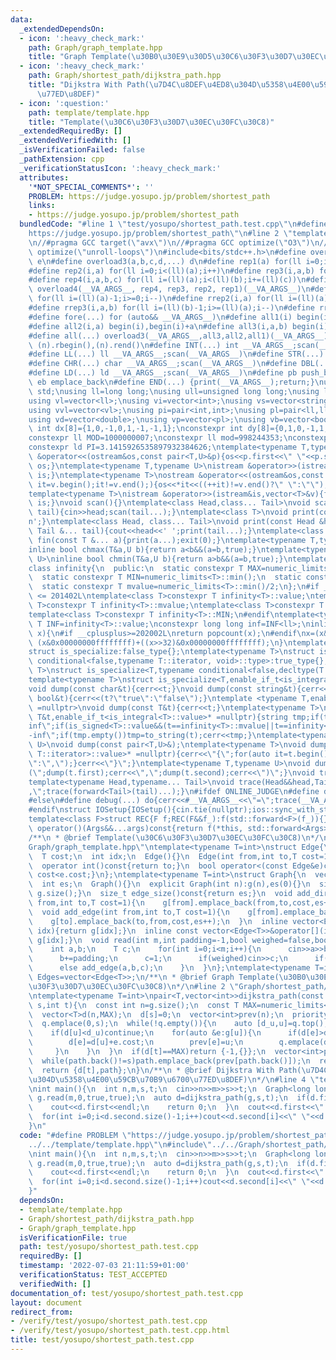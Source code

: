```yaml
---
data:
  _extendedDependsOn:
  - icon: ':heavy_check_mark:'
    path: Graph/graph_template.hpp
    title: "Graph Template(\u30B0\u30E9\u30D5\u30C6\u30F3\u30D7\u30EC\u30FC\u30C8)"
  - icon: ':heavy_check_mark:'
    path: Graph/shortest_path/dijkstra_path.hpp
    title: "Dijkstra With Path(\u7D4C\u8DEF\u4ED8\u304D\u5358\u4E00\u59CB\u70B9\u6700\
      \u77ED\u8DEF)"
  - icon: ':question:'
    path: template/template.hpp
    title: "Template(\u30C6\u30F3\u30D7\u30EC\u30FC\u30C8)"
  _extendedRequiredBy: []
  _extendedVerifiedWith: []
  _isVerificationFailed: false
  _pathExtension: cpp
  _verificationStatusIcon: ':heavy_check_mark:'
  attributes:
    '*NOT_SPECIAL_COMMENTS*': ''
    PROBLEM: https://judge.yosupo.jp/problem/shortest_path
    links:
    - https://judge.yosupo.jp/problem/shortest_path
  bundledCode: "#line 1 \"test/yosupo/shortest_path.test.cpp\"\n#define PROBLEM \"\
    https://judge.yosupo.jp/problem/shortest_path\"\n#line 2 \"template/template.hpp\"\
    \n//#pragma GCC target(\"avx\")\n//#pragma GCC optimize(\"O3\")\n//#pragma GCC\
    \ optimize(\"unroll-loops\")\n#include<bits/stdc++.h>\n#define overload4(a,b,c,d,e,...)\
    \ e\n#define overload3(a,b,c,d,...) d\n#define rep1(a) for(ll i=0;i<(ll)(a);i++)\n\
    #define rep2(i,a) for(ll i=0;i<(ll)(a);i++)\n#define rep3(i,a,b) for(ll i=(ll)(a);i<(ll)(b);i++)\n\
    #define rep4(i,a,b,c) for(ll i=(ll)(a);i<(ll)(b);i+=(ll)(c))\n#define rep(...)\
    \ overload4(__VA_ARGS__, rep4, rep3, rep2, rep1)(__VA_ARGS__)\n#define rrep1(a)\
    \ for(ll i=(ll)(a)-1;i>=0;i--)\n#define rrep2(i,a) for(ll i=(ll)(a)-1;i>=0;i--)\n\
    #define rrep3(i,a,b) for(ll i=(ll)(b)-1;i>=(ll)(a);i--)\n#define rrep(...) overload3(__VA_ARGS__,rrep3,rrep2,rrep1)(__VA_ARGS__)\n\
    #define fore(...) for (auto&& __VA_ARGS__)\n#define all1(i) begin(i),end(i)\n\
    #define all2(i,a) begin(i),begin(i)+a\n#define all3(i,a,b) begin(i)+a,begin(i)+b\n\
    #define all(...) overload3(__VA_ARGS__,all3,all2,all1)(__VA_ARGS__)\n#define rall(n)\
    \ (n).rbegin(),(n).rend()\n#define INT(...) int __VA_ARGS__;scan(__VA_ARGS__)\n\
    #define LL(...) ll __VA_ARGS__;scan(__VA_ARGS__)\n#define STR(...) string __VA_ARGS__;scan(__VA_ARGS__)\n\
    #define CHR(...) char __VA_ARGS__;scan(__VA_ARGS__)\n#define DBL(...) double __VA_ARGS__;scan(__VA_ARGS__)\n\
    #define LD(...) ld __VA_ARGS__;scan(__VA_ARGS__)\n#define pb push_back\n#define\
    \ eb emplace_back\n#define END(...) {print(__VA_ARGS__);return;}\nusing namespace\
    \ std;\nusing ll=long long;\nusing ull=unsigned long long;\nusing ld=long double;\n\
    using vl=vector<ll>;\nusing vi=vector<int>;\nusing vs=vector<string>;\nusing vc=vector<char>;\n\
    using vvl=vector<vl>;\nusing pi=pair<int,int>;\nusing pl=pair<ll,ll>;\nusing vvc=vector<vc>;\n\
    using vd=vector<double>;\nusing vp=vector<pl>;\nusing vb=vector<bool>;\nconstexpr\
    \ int dx[8]={1,0,-1,0,1,-1,-1,1};\nconstexpr int dy[8]={0,1,0,-1,1,1,-1,-1};\n\
    constexpr ll MOD=1000000007;\nconstexpr ll mod=998244353;\nconstexpr ld EPS=1e-8;\n\
    constexpr ld PI=3.1415926535897932384626;\ntemplate<typename T,typename U>\nostream\
    \ &operator<<(ostream&os,const pair<T,U>&p){os<<p.first<<\" \"<<p.second;return\
    \ os;}\ntemplate<typename T,typename U>\nistream &operator>>(istream&is,pair<T,U>&p){is>>p.first>>p.second;return\
    \ is;}\ntemplate<typename T>\nostream &operator<<(ostream&os,const vector<T>&v){for(auto\
    \ it=v.begin();it!=v.end();){os<<*it<<((++it)!=v.end()?\" \":\"\");}return os;}\n\
    template<typename T>\nistream &operator>>(istream&is,vector<T>&v){for(T &in:v){is>>in;}return\
    \ is;}\nvoid scan(){}\ntemplate<class Head,class... Tail>\nvoid scan(Head&head,Tail&...\
    \ tail){cin>>head;scan(tail...);}\ntemplate<class T>\nvoid print(const T &t){cout<<t<<'\\\
    n';}\ntemplate<class Head, class... Tail>\nvoid print(const Head &head, const\
    \ Tail &... tail){cout<<head<<' ';print(tail...);}\ntemplate<class... T>\nvoid\
    \ fin(const T &... a){print(a...);exit(0);}\ntemplate<typename T,typename U>\n\
    inline bool chmax(T&a,U b){return a<b&&(a=b,true);}\ntemplate<typename T,typename\
    \ U>\ninline bool chmin(T&a,U b){return a>b&&(a=b,true);}\ntemplate<typename T>\n\
    class infinity{\n  public:\n  static constexpr T MAX=numeric_limits<T>::max();\n\
    \  static constexpr T MIN=numeric_limits<T>::min();\n  static constexpr T value=numeric_limits<T>::max()/2;\n\
    \  static constexpr T mvalue=numeric_limits<T>::min()/2;\n};\n#if __cplusplus\
    \ <= 201402L\ntemplate<class T>constexpr T infinity<T>::value;\ntemplate<class\
    \ T>constexpr T infinity<T>::mvalue;\ntemplate<class T>constexpr T infinity<T>::MAX;\n\
    template<class T>constexpr T infinity<T>::MIN;\n#endif\ntemplate<typename T>constexpr\
    \ T INF=infinity<T>::value;\nconstexpr long long inf=INF<ll>;\ninline int popcnt(ull\
    \ x){\n#if __cplusplus>=202002L\nreturn popcount(x);\n#endif\nx=(x&0x5555555555555555)+((x>>1)&0x5555555555555555);x=(x&0x3333333333333333)+((x>>2)&0x3333333333333333);x=(x&0x0f0f0f0f0f0f0f0f)+((x>>4)&0x0f0f0f0f0f0f0f0f);x=(x&0x00ff00ff00ff00ff)+((x>>8)&0x00ff00ff00ff00ff);x=(x&0x0000ffff0000ffff)+((x>>16)&0x0000ffff0000ffff);return\
    \ (x&0x00000000ffffffff)+((x>>32)&0x00000000ffffffff);\n}\ntemplate<typename T,typename=void>\n\
    struct is_specialize:false_type{};\ntemplate<typename T>\nstruct is_specialize<T,typename\
    \ conditional<false,typename T::iterator, void>::type>:true_type{};\ntemplate<typename\
    \ T>\nstruct is_specialize<T,typename conditional<false,decltype(T::first),void>::type>:true_type{};\n\
    template<typename T>\nstruct is_specialize<T,enable_if_t<is_integral<T>::value,void>>:true_type{};\n\
    void dump(const char&t){cerr<<t;}\nvoid dump(const string&t){cerr<<t;}\nvoid dump(const\
    \ bool&t){cerr<<(t?\"true\":\"false\");}\ntemplate <typename T,enable_if_t<!is_specialize<T>::value,nullptr_t>\
    \ =nullptr>\nvoid dump(const T&t){cerr<<t;}\ntemplate<typename T>\nvoid dump(const\
    \ T&t,enable_if_t<is_integral<T>::value>* =nullptr){string tmp;if(t==infinity<T>::value||t==infinity<T>::MAX)tmp=\"\
    inf\";if(is_signed<T>::value&&(t==infinity<T>::mvalue||t==infinity<T>::MIN))tmp=\"\
    -inf\";if(tmp.empty())tmp=to_string(t);cerr<<tmp;}\ntemplate<typename T,typename\
    \ U>\nvoid dump(const pair<T,U>&);\ntemplate<typename T>\nvoid dump(const T&t,enable_if_t<!is_void<typename\
    \ T::iterator>::value>* =nullptr){cerr<<\"{\";for(auto it=t.begin();it!=t.end();){dump(*it);cerr<<(++it==t.end()?\"\
    \":\",\");}cerr<<\"}\";}\ntemplate<typename T,typename U>\nvoid dump(const pair<T,U>&t){cerr<<\"\
    (\";dump(t.first);cerr<<\",\";dump(t.second);cerr<<\")\";}\nvoid trace(){cerr<<endl;}\n\
    template<typename Head,typename... Tail>\nvoid trace(Head&&head,Tail&&... tail){dump(head);if(sizeof...(tail))cerr<<\"\
    ,\";trace(forward<Tail>(tail)...);}\n#ifdef ONLINE_JUDGE\n#define debug(...) (void(0))\n\
    #else\n#define debug(...) do{cerr<<#__VA_ARGS__<<\"=\";trace(__VA_ARGS__);}while(0)\n\
    #endif\nstruct IOSetup{IOSetup(){cin.tie(nullptr);ios::sync_with_stdio(false);cout.tie(0);cout<<fixed<<setprecision(12);cerr<<fixed<<setprecision(12);}};\n\
    template<class F>struct REC{F f;REC(F&&f_):f(std::forward<F>(f_)){}template<class...Args>auto\
    \ operator()(Args&&...args)const{return f(*this, std::forward<Args>(args)...);}};\n\
    /**\n * @brief Template(\u30C6\u30F3\u30D7\u30EC\u30FC\u30C8)\n*/\n#line 2 \"\
    Graph/graph_template.hpp\"\ntemplate<typename T=int>\nstruct Edge{\n  int from,to;\n\
    \  T cost;\n  int idx;\n  Edge(){}\n  Edge(int from,int to,T cost=1,int idx=-1):from(from),to(to),cost(cost),idx(idx){}\n\
    \  operator int()const{return to;}\n  bool operator<(const Edge&e)const{return\
    \ cost<e.cost;}\n};\ntemplate<typename T=int>\nstruct Graph{\n  vector<vector<Edge<T>>>g;\n\
    \  int es;\n  Graph(){}\n  explicit Graph(int n):g(n),es(0){}\n  size_t size()const{return\
    \ g.size();}\n  size_t edge_size()const{return es;}\n  void add_directed_edge(int\
    \ from,int to,T cost=1){\n    g[from].emplace_back(from,to,cost,es++);\n  }\n\
    \  void add_edge(int from,int to,T cost=1){\n    g[from].emplace_back(from,to,cost,es);\n\
    \    g[to].emplace_back(to,from,cost,es++);\n  }\n  inline vector<Edge<T>>&operator[](int\
    \ idx){return g[idx];}\n  inline const vector<Edge<T>>&operator[](int idx)const{return\
    \ g[idx];}\n  void read(int m,int padding=-1,bool weighed=false,bool direct=false){\n\
    \    int a,b;\n    T c;\n    for(int i=0;i<m;i++){\n      cin>>a>>b;\n      a+=padding;\n\
    \      b+=padding;\n      c=1;\n      if(weighed)cin>>c;\n      if(direct)add_directed_edge(a,b,c);\n\
    \      else add_edge(a,b,c);\n    }\n  }\n};\ntemplate<typename T=int>\nusing\
    \ Edges=vector<Edge<T>>;\n/**\n * @brief Graph Template(\u30B0\u30E9\u30D5\u30C6\
    \u30F3\u30D7\u30EC\u30FC\u30C8)\n*/\n#line 2 \"Graph/shortest_path/dijkstra_path.hpp\"\
    \ntemplate<typename T=int>\npair<T,vector<int>>dijkstra_path(const Graph<T>&g,int\
    \ s,int t){\n  const int n=g.size();\n  const T MAX=numeric_limits<T>::max()/2;\n\
    \  vector<T>d(n,MAX);\n  d[s]=0;\n  vector<int>prev(n);\n  priority_queue<pair<T,int>,vector<pair<T,int>>,greater<pair<T,int>>>q;\n\
    \  q.emplace(0,s);\n  while(!q.empty()){\n    auto [d_u,u]=q.top();q.pop();\n\
    \    if(d[u]<d_u)continue;\n    for(auto &e:g[u]){\n      if(d[e]>d[u]+e.cost){\n\
    \        d[e]=d[u]+e.cost;\n        prev[e]=u;\n        q.emplace(d[e],e);\n \
    \     }\n    }\n  }\n  if(d[t]==MAX)return {-1,{}};\n  vector<int>path;\n  path.emplace_back(t);\n\
    \  while(path.back()!=s)path.emplace_back(prev[path.back()]);\n  reverse(path.begin(),path.end());\n\
    \  return {d[t],path};\n}\n/**\n * @brief Dijkstra With Path(\u7D4C\u8DEF\u4ED8\
    \u304D\u5358\u4E00\u59CB\u70B9\u6700\u77ED\u8DEF)\n*/\n#line 4 \"test/yosupo/shortest_path.test.cpp\"\
    \nint main(){\n  int n,m,s,t;\n  cin>>n>>m>>s>>t;\n  Graph<long long>g(n);\n \
    \ g.read(m,0,true,true);\n  auto d=dijkstra_path(g,s,t);\n  if(d.first==-1){\n\
    \    cout<<d.first<<endl;\n    return 0;\n  }\n  cout<<d.first<<\" \"<<d.second.size()-1<<endl;\n\
    \  for(int i=0;i<d.second.size()-1;i++)cout<<d.second[i]<<\" \"<<d.second[i+1]<<endl;\n\
    }\n"
  code: "#define PROBLEM \"https://judge.yosupo.jp/problem/shortest_path\"\n#include\"\
    ../../template/template.hpp\"\n#include\"../../Graph/shortest_path/dijkstra_path.hpp\"\
    \nint main(){\n  int n,m,s,t;\n  cin>>n>>m>>s>>t;\n  Graph<long long>g(n);\n \
    \ g.read(m,0,true,true);\n  auto d=dijkstra_path(g,s,t);\n  if(d.first==-1){\n\
    \    cout<<d.first<<endl;\n    return 0;\n  }\n  cout<<d.first<<\" \"<<d.second.size()-1<<endl;\n\
    \  for(int i=0;i<d.second.size()-1;i++)cout<<d.second[i]<<\" \"<<d.second[i+1]<<endl;\n\
    }"
  dependsOn:
  - template/template.hpp
  - Graph/shortest_path/dijkstra_path.hpp
  - Graph/graph_template.hpp
  isVerificationFile: true
  path: test/yosupo/shortest_path.test.cpp
  requiredBy: []
  timestamp: '2022-07-03 21:11:59+01:00'
  verificationStatus: TEST_ACCEPTED
  verifiedWith: []
documentation_of: test/yosupo/shortest_path.test.cpp
layout: document
redirect_from:
- /verify/test/yosupo/shortest_path.test.cpp
- /verify/test/yosupo/shortest_path.test.cpp.html
title: test/yosupo/shortest_path.test.cpp
---
```

